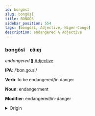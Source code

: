 ```yaml
---
id: bongôsî
slug: bongôsî
title: BONGÔS
sidebar_position: 554
tags: [bongôsî, Adjective, Niger-Congo]
description: endangered § Adjective
---
```


### bongôsî&emsp;<span kind="abugida">ʋ̃ꜿıɐɟ</span>

*endangered* **§** [Adjective](../../tags/Adjective)

**IPA**: /ˈbɑn.go.si/

**Verb**: to be endangered/in danger

**Noun**: endangerment

**Modifier**: endangered/in-danger

<details>
    <summary>Origin</summary>
    Shona pangozi /paᵑɡɔzi/<br/>
    <em>Niger-Congo Language Family</em>
</details>